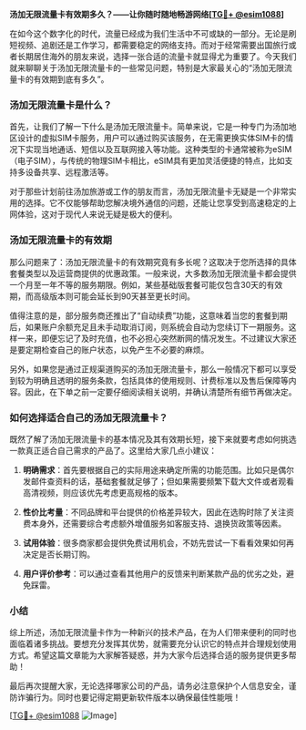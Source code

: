 **汤加无限流量卡有效期多久？——让你随时随地畅游网络[[TG💪+ @esim1088](https://t.me/s/esim1088)]**

在如今这个数字化的时代，流量已经成为我们生活中不可或缺的一部分。无论是刷短视频、追剧还是工作学习，都需要稳定的网络支持。而对于经常需要出国旅行或者长期居住海外的朋友来说，选择一张合适的流量卡就显得尤为重要了。今天我们就来聊聊关于汤加无限流量卡的一些常见问题，特别是大家最关心的“汤加无限流量卡的有效期到底有多久”。

### 汤加无限流量卡是什么？

首先，让我们了解一下什么是汤加无限流量卡。简单来说，它是一种专门为汤加地区设计的虚拟SIM卡服务，用户可以通过购买该服务，在无需更换实体SIM卡的情况下实现当地通话、短信以及互联网接入等功能。这种类型的卡通常被称为eSIM（电子SIM），与传统的物理SIM卡相比，eSIM具有更加灵活便捷的特点，比如支持多设备共享、远程激活等。

对于那些计划前往汤加旅游或工作的朋友而言，汤加无限流量卡无疑是一个非常实用的选择。它不仅能够帮助您解决境外通信的问题，还能让您享受到高速稳定的上网体验，这对于现代人来说无疑是极大的便利。

### 汤加无限流量卡的有效期

那么问题来了：汤加无限流量卡的有效期究竟有多长呢？这取决于您所选择的具体套餐类型以及运营商提供的优惠政策。一般来说，大多数汤加无限流量卡都会提供一个月至一年不等的服务期限。例如，某些基础版套餐可能仅包含30天的有效期，而高级版本则可能会延长到90天甚至更长时间。

值得注意的是，部分服务商还推出了“自动续费”功能，这意味着当您的套餐到期后，如果账户余额充足且未手动取消订阅，则系统会自动为您续订下一期服务。这样一来，即便忘记了及时充值，也不必担心突然断网的情况发生。不过建议大家还是要定期检查自己的账户状态，以免产生不必要的麻烦。

另外，如果您是通过正规渠道购买的汤加无限流量卡，那么一般情况下都可以享受到较为明确且透明的服务条款，包括具体的使用规则、计费标准以及售后保障等内容。因此，在下单之前一定要仔细阅读相关说明，并确认清楚所有细节再做决定。

### 如何选择适合自己的汤加无限流量卡？

既然了解了汤加无限流量卡的基本情况及其有效期长短，接下来就要考虑如何挑选一款真正适合自己需求的产品了。这里给大家几点小建议：

1. **明确需求**：首先要根据自己的实际用途来确定所需的功能范围。比如只是偶尔发邮件查资料的话，基础套餐就足够了；但如果需要频繁下载大文件或者观看高清视频，则应该优先考虑更高规格的版本。
   
2. **性价比考量**：不同品牌和平台提供的价格差异较大，因此在选购时除了关注资费本身外，还需要综合考虑额外增值服务如客服支持、退换货政策等因素。
   
3. **试用体验**：很多商家都会提供免费试用机会，不妨先尝试一下看看效果如何再决定是否长期订购。

4. **用户评价参考**：可以通过查看其他用户的反馈来判断某款产品的优劣之处，避免踩雷。

### 小结

综上所述，汤加无限流量卡作为一种新兴的技术产品，在为人们带来便利的同时也面临着诸多挑战。要想充分发挥其优势，就需要充分认识它的特点并合理规划使用方式。希望这篇文章能为大家解答疑惑，并为大家今后选择合适的服务提供更多帮助！

最后再次提醒大家，无论选择哪家公司的产品，请务必注意保护个人信息安全，谨防诈骗行为。同时也要记得定期更新软件版本以确保最佳性能哦！

[[TG💪+ @esim1088](https://t.me/s/esim1088) ![Image](https://i.postimg.cc/4NQfJmqS/Snipaste-2025-05-13-00-14-12.png)]